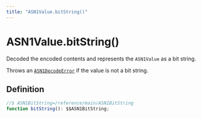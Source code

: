 ```yaml
---
title: "ASN1Value.bitString()"
---
```


# ASN1Value.bitString()

Decoded the encoded contents and represents the `ASN1Value` as a bit string.

Throws an [`ASN1DecodeError`](/reference/main/ASN1DecodeError) if the value is not a bit string.

## Definition

```ts
//$ ASN1BitString=/reference/main/ASN1BitString
function bitString(): $$ASN1BitString;
```
